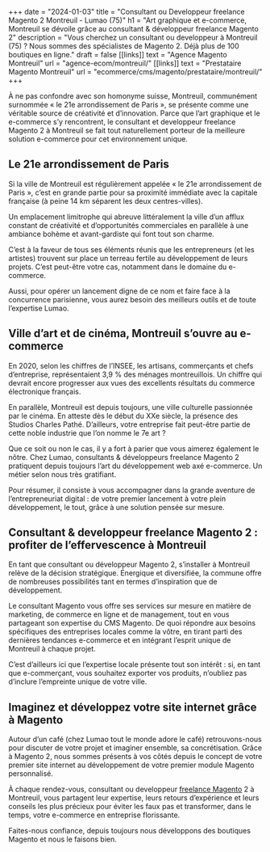+++
date = "2024-01-03"
title = "Consultant ou Developpeur freelance Magento 2 Montreuil - Lumao (75)"
h1 = "Art graphique et e-commerce, Montreuil se dévoile grâce au consultant & développeur freelance Magento 2"
description = "Vous cherchez un consultant ou developpeur à Montreuil (75) ? Nous sommes des spécialistes de Magento 2. Déjà plus de 100 boutiques en ligne."
draft = false
[[links]]
    text = "Agence Magento Montreuil"
    url = "agence-ecom/montreuil/"
[[links]]
    text = "Prestataire Magento Montreuil"
    url = "ecommerce/cms/magento/prestataire/montreuil/"
+++

À ne pas confondre avec son homonyme suisse, Montreuil, communément surnommée « le 21e arrondissement de Paris », se présente comme une véritable source de créativité et d’innovation. Parce que l’art graphique et le e-commerce s’y rencontrent, le consultant et developpeur freelance Magento 2 à Montreuil se fait tout naturellement porteur de la meilleure solution e-commerce pour cet environnement unique.

## Le 21e arrondissement de Paris

Si la ville de Montreuil est régulièrement appelée « le 21e arrondissement de Paris », c’est en grande partie pour sa proximité immédiate avec la capitale française (à peine 14 km séparent les deux centres-villes).

Un emplacement limitrophe qui abreuve littéralement la ville d’un afflux constant de créativité et d’opportunités commerciales en parallèle à une ambiance bohème et avant-gardiste qui font tout son charme.

C’est à la faveur de tous ses éléments réunis que les entrepreneurs (et les artistes) trouvent sur place un terreau fertile au développement de leurs projets. C’est peut-être votre cas, notamment dans le domaine du e-commerce.

Aussi, pour opérer un lancement digne de ce nom et faire face à la concurrence parisienne, vous aurez besoin des meilleurs outils et de toute l’expertise Lumao.

## Ville d’art et de cinéma, Montreuil s’ouvre au e-commerce

En 2020, selon les chiffres de l’INSEE, les artisans, commerçants et chefs d’entreprise, représentaient 3,9 % des ménages montreuillois. Un chiffre qui devrait encore progresser aux vues des excellents résultats du commerce électronique français.

En parallèle, Montreuil est depuis toujours, une ville culturelle passionnée par le cinéma. En atteste dès le début du XXe siècle, la présence des Studios Charles Pathé. D’ailleurs, votre entreprise fait peut-être partie de cette noble industrie que l’on nomme le 7e art ?

Que ce soit ou non le cas, il y a fort à parier que vous aimerez également le nôtre. Chez Lumao, consultants & développeurs freelance Magento 2 pratiquent depuis toujours l’art du développement web axé e-commerce. Un métier selon nous très gratifiant.

Pour résumer, il consiste à vous accompagner dans la grande aventure de l’entrepreneuriat digital : de votre premier lancement à votre plein développement, le tout, grâce à une solution pensée sur mesure.

## Consultant & developpeur freelance Magento 2 : profiter de l’effervescence à Montreuil

En tant que consultant ou développeur Magento 2, s’installer à Montreuil relève de la décision stratégique. Énergique et diversifiée, la commune offre de nombreuses possibilités tant en termes d’inspiration que de développement.

Le consultant Magento vous offre ses services sur mesure en matière de marketing, de commerce en ligne et de management, tout en vous partageant son expertise du CMS Magento. De quoi répondre aux besoins spécifiques des entreprises locales comme la vôtre, en tirant parti des dernières tendances e-commerce et en intégrant l’esprit unique de Montreuil à chaque projet.

C’est d’ailleurs ici que l’expertise locale présente tout son intérêt : si, en tant que e-commerçant, vous souhaitez exporter vos produits, n’oubliez pas d’inclure l’empreinte unique de votre ville.

## Imaginez et développez votre site internet grâce à Magento

Autour d’un café (chez Lumao tout le monde adore le café) retrouvons-nous pour discuter de votre projet et imaginer ensemble, sa concrétisation. Grâce à Magento 2, nous sommes présents à vos côtés depuis le concept de votre premier site internet au développement de votre premier module Magento personnalisé.

À chaque rendez-vous, consultant ou developpeur [freelance Magento](/ecommerce/cms/magento/freelance/) 2 à Montreuil, vous partagent leur expertise, leurs retours d’expérience et leurs conseils les plus précieux pour éviter les faux pas et transformer, dans le temps, votre e-commerce en entreprise florissante.

Faites-nous confiance, depuis toujours nous développons des boutiques Magento et nous le faisons bien.
